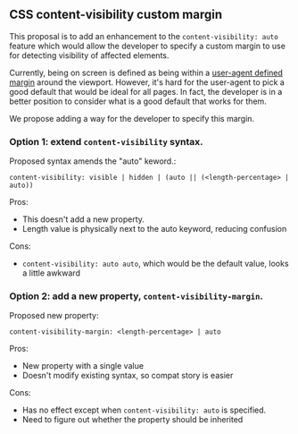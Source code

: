 ## CSS content-visibility custom margin

This proposal is to add an enhancement to the `content-visibility: auto` feature
which would allow the developer to specify a custom margin to use for detecting
visibility of affected elements.

Currently, being on screen is defined as being within a [user-agent defined
margin](https://www.w3.org/TR/css-contain-2/#relevant-to-the-user) around the
viewport. However, it's hard for the user-agent to pick a good default that
would be ideal for all pages. In fact, the developer is in a better position to
consider what is a good default that works for them.

We propose adding a way for the developer to specify this margin.

### Option 1: extend `content-visibility` syntax.

Proposed syntax amends the "auto" keword.:

`content-visibility: visible | hidden | (auto || (<length-percentage> | auto))`

Pros:
* This doesn't add a new property.
* Length value is physically next to the auto keyword, reducing confusion

Cons:
* `content-visibility: auto auto`, which would be the default value, looks a
  little awkward

### Option 2: add a new property, `content-visibility-margin`.

Proposed new property:

`content-visibility-margin: <length-percentage> | auto`

Pros:
* New property with a single value
* Doesn't modify existing syntax, so compat story is easier

Cons:
* Has no effect except when `content-visibility: auto` is specified.
* Need to figure out whether the property should be inherited
